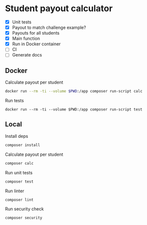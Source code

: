 # Student payout calculator

- [X] Unit tests
- [X] Payout to match challenge example?
- [X] Payouts for all students
- [X] Main function
- [X] Run in Docker container
- [ ] CI
- [ ] Generate docs

## Docker

Calculate payout per student

```sh
docker run --rm -ti --volume $PWD:/app composer run-script calc
```

Run tests

```
docker run --rm -ti --volume $PWD:/app composer run-script test
```

## Local

Install deps

```sh
composer install
```

Calculate payout per student

```sh
composer calc
```

Run unit tests

```sh
composer test
```

Run linter

```sh
composer lint
```

Run security check

```sh
composer security
```
